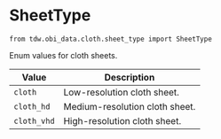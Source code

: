 # SheetType

`from tdw.obi_data.cloth.sheet_type import SheetType`

Enum values for cloth sheets.

| Value | Description |
| --- | --- |
| `cloth` | Low-resolution cloth sheet. |
| `cloth_hd` | Medium-resolution cloth sheet. |
| `cloth_vhd` | High-resolution cloth sheet. |